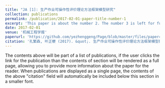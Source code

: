 ```yaml
---
title: "JA [1]: 生产作业可操作性评价理论方法框架模型研究"
collection: publications
permalink: /publication/2017-02-01-paper-title-number-1
excerpt: 'This paper is about the number 2. The number 3 is left for future work.'
date: 2017-02-01
venue: '机械工程学报'
paperurl: 'https://github.com/yezhenggeng/Page/blob/master/files/paper4.pdf'
citation: '孔繁森, 叶正梗 (2017). &quot;. 生产作业可操作性评价理论方法框架模型研究. 2017, 4: 028..&quot; <i>机械工程学报</i>. 4(53).'
---
```


The contents above will be part of a list of publications, if the user clicks the link for the publication than the contents of section will be rendered as a full page, allowing you to provide more information about the paper for the reader. When publications are displayed as a single page, the contents of the above "citation" field will automatically be included below this section in a smaller font.

